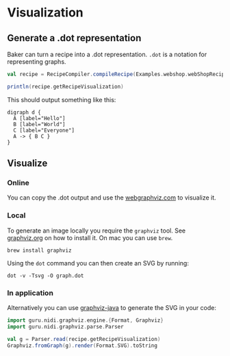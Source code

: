 # Visualization

## Generate a .dot representation

Baker can turn a recipe into a .dot representation. `.dot` is a notation for representing graphs.

``` scala
val recipe = RecipeCompiler.compileRecipe(Examples.webshop.webShopRecipe)

println(recipe.getRecipeVisualization)

```

This should output something like this:

```
digraph d {
  A [label="Hello"]
  B [label="World"]
  C [label="Everyone"]
  A -> { B C }
}
```

## Visualize

### Online

You can copy the .dot output and use the [webgraphviz.com](http://www.webgraphviz.com) to visualize it.

### Local

To generate an image locally you require the `graphviz` tool. See [graphviz.org](https://www.graphviz.org/) on how to
install it. On mac you can use `brew`.

```
brew install graphviz
```

Using the `dot` command you can then create an SVG by running:

```
dot -v -Tsvg -O graph.dot
```

### In application

Alternatively you can use [graphviz-java](https://github.com/nidi3/graphviz-java) to generate the SVG in your code:

``` scala
import guru.nidi.graphviz.engine.{Format, Graphviz}
import guru.nidi.graphviz.parse.Parser

val g = Parser.read(recipe.getRecipeVisualization)
Graphviz.fromGraph(g).render(Format.SVG).toString
```
